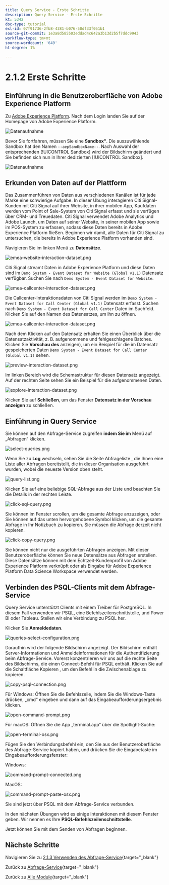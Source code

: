 ```yaml
---
title: Query Service - Erste Schritte
description: Query Service - Erste Schritte
kt: 5342
doc-type: tutorial
exl-id: 07f91736-2fb8-4381-b076-50df33f051b1
source-git-commit: 1e3a8d585503eddad4c642a3b13d2b5f7ddc9943
workflow-type: tm+mt
source-wordcount: '649'
ht-degree: 1%

---
```


# 2.1.2 Erste Schritte

## Einführung in die Benutzeroberfläche von Adobe Experience Platform

Zu [Adobe Experience Platform](https://experience.adobe.com/platform). Nach dem Login landen Sie auf der Homepage von Adobe Experience Platform.

![Datenaufnahme](./../../../../modules/delivery-activation/datacollection/dc1.2/images/home.png)

Bevor Sie fortfahren, müssen Sie eine **Sandbox“**. Die auszuwählende Sandbox hat den Namen ``--aepSandboxName--``. Nach Auswahl der entsprechenden [!UICONTROL Sandbox] wird der Bildschirm geändert und Sie befinden sich nun in Ihrer dedizierten [!UICONTROL Sandbox].

![Datenaufnahme](./../../../../modules/delivery-activation/datacollection/dc1.2/images/sb1.png)

## Erkunden von Daten auf der Plattform

Das Zusammenführen von Daten aus verschiedenen Kanälen ist für jede Marke eine schwierige Aufgabe. In dieser Übung interagieren Citi Signal-Kunden mit Citi Signal auf ihrer Website, in ihrer mobilen App, Kaufdaten werden vom Point of Sale-System von Citi Signal erfasst und sie verfügen über CRM- und Treuedaten. Citi Signal verwendet Adobe Analytics und Adobe Launch, um Daten auf seiner Website, in seiner mobilen App sowie im POS-System zu erfassen, sodass diese Daten bereits in Adobe Experience Platform fließen. Beginnen wir damit, alle Daten für Citi Signal zu untersuchen, die bereits in Adobe Experience Platform vorhanden sind.

Navigieren Sie im linken Menü zu **Datensätze**.

![emea-website-interaction-dataset.png](./images/emeawebsiteinteractiondataset.png)

Citi Signal streamt Daten in Adobe Experience Platform und diese Daten sind im `Demo System - Event Dataset for Website (Global v1.1)` Datensatz verfügbar. Suchen Sie nach `Demo System - Event Dataset for Website`.

![emea-callcenter-interaction-dataset.png](./images/emeawebsiteinteractiondataset1.png)

Die Callcenter-Interaktionsdaten von Citi Signal werden im `Demo System - Event Dataset for Call Center (Global v1.1)` Datensatz erfasst. Suchen nach `Demo System - Event Dataset for Call Center` Daten im Suchfeld. Klicken Sie auf den Namen des Datensatzes, um ihn zu öffnen.

![emea-callcenter-interaction-dataset.png](./images/emeacallcenterinteractiondataset.png)

Nach dem Klicken auf den Datensatz erhalten Sie einen Überblick über die Datensatzaktivität, z. B. aufgenommene und fehlgeschlagene Batches. Klicken Sie **Vorschau des** anzeigen), um ein Beispiel für die im Datensatz gespeicherten Daten `Demo System - Event Dataset for Call Center (Global v1.1)` sehen.

![preview-interaction-dataset.png](./images/previewinteractiondataset.png)

Im linken Bereich wird die Schemastruktur für diesen Datensatz angezeigt. Auf der rechten Seite sehen Sie ein Beispiel für die aufgenommenen Daten.

![explore-interaction-dataset.png](./images/exploreinteractiondataset.png)

Klicken Sie auf **Schließen**, um das Fenster **Datensatz in der Vorschau anzeigen** zu schließen.

## Einführung in Query Service

Sie können auf den Abfrage-Service zugreifen **indem Sie im** Menü auf „Abfragen“ klicken.

![select-queries.png](./images/selectqueries.png)

Wenn Sie zu **Log** wechseln, sehen Sie die Seite Abfrageliste , die Ihnen eine Liste aller Abfragen bereitstellt, die in dieser Organisation ausgeführt wurden, wobei die neueste Version oben steht.

![query-list.png](./images/querylist.png)

Klicken Sie auf eine beliebige SQL-Abfrage aus der Liste und beachten Sie die Details in der rechten Leiste.

![click-sql-query.png](./images/clicksqlquery.png)

Sie können im Fenster scrollen, um die gesamte Abfrage anzuzeigen, oder Sie können auf das unten hervorgehobene Symbol klicken, um die gesamte Abfrage in Ihr Notizbuch zu kopieren. Sie müssen die Abfrage derzeit nicht kopieren.

![click-copy-query.png](./images/clickcopyquery.png)

Sie können nicht nur die ausgeführten Abfragen anzeigen. Mit dieser Benutzeroberfläche können Sie neue Datensätze aus Abfragen erstellen. Diese Datensätze können mit dem Echtzeit-Kundenprofil von Adobe Experience Platform verknüpft oder als Eingabe für Adobe Experience Platform Data Science Workspace verwendet werden.

## Verbinden des PSQL-Clients mit dem Abfrage-Service

Query Service unterstützt Clients mit einem Treiber für PostgreSQL. In diesem Fall verwenden wir PSQL, eine Befehlszeilenschnittstelle, und Power BI oder Tableau. Stellen wir eine Verbindung zu PSQL her.

Klicken Sie **Anmeldedaten**.

![queries-select-configuration.png](./images/queriesselectconfiguration.png)

Daraufhin wird der folgende Bildschirm angezeigt. Der Bildschirm enthält Server-Informationen und Anmeldeinformationen für die Authentifizierung beim Abfrage-Service. Vorerst konzentrieren wir uns auf die rechte Seite des Bildschirms, die einen Connect-Befehl für PSQL enthält. Klicken Sie auf die Schaltfläche Kopieren , um den Befehl in die Zwischenablage zu kopieren.

![copy-psql-connection.png](./images/copypsqlconnection.png)

Für Windows: Öffnen Sie die Befehlszeile, indem Sie die Windows-Taste drücken, „cmd“ eingeben und dann auf das Eingabeaufforderungsergebnis klicken.

![open-command-prompt.png](./images/opencommandprompt.png)

Für macOS: Öffnen Sie die App „terminal.app“ über die Spotlight-Suche:

![open-terminal-osx.png](./images/openterminalosx.png)

Fügen Sie den Verbindungsbefehl ein, den Sie aus der Benutzeroberfläche des Abfrage-Service kopiert haben, und drücken Sie die Eingabetaste im Eingabeaufforderungsfenster:

Windows:

![command-prompt-connected.png](./images/commandpromptconnected.png)

MacOS:

![command-prompt-paste-osx.png](./images/commandpromptpasteosx.png)

Sie sind jetzt über PSQL mit dem Abfrage-Service verbunden.

In den nächsten Übungen wird es einige Interaktionen mit diesem Fenster geben. Wir nennen es Ihre **PSQL-Befehlszeilenschnittstelle**.

Jetzt können Sie mit dem Senden von Abfragen beginnen.

## Nächste Schritte

Navigieren Sie zu [2.1.3 Verwenden des Abfrage-Service](./ex3.md){target="_blank"}

Zurück zu [Abfrage-Service](./query-service.md){target="_blank"}

Zurück zu [Alle Module](./../../../../overview.md){target="_blank"}
